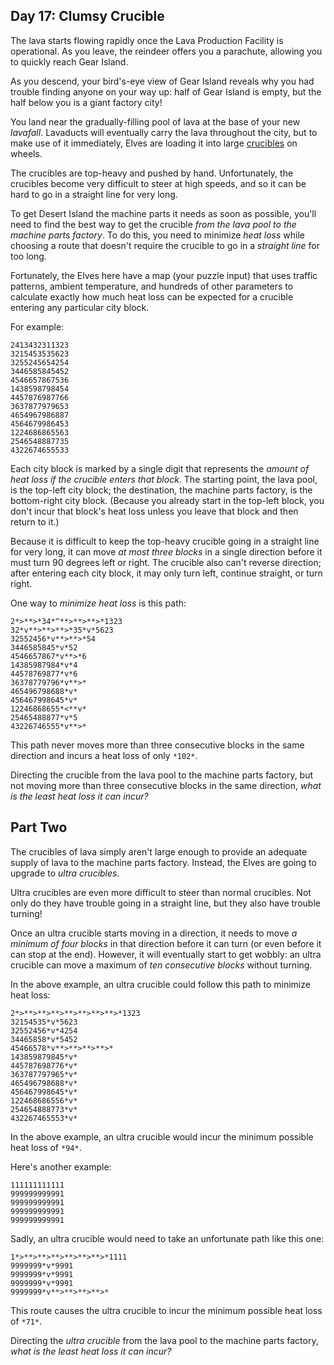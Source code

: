 Day 17: Clumsy Crucible
-----------------------

The lava starts flowing rapidly once the Lava Production Facility is operational. As you leave, the reindeer offers you a parachute, allowing you to quickly reach Gear Island.


As you descend, your bird's-eye view of Gear Island reveals why you had trouble finding anyone on your way up: half of Gear Island is empty, but the half below you is a giant factory city!


You land near the gradually-filling pool of lava at the base of your new *lavafall*. Lavaducts will eventually carry the lava throughout the city, but to make use of it immediately, Elves are loading it into large [crucibles](https://en.wikipedia.org/wiki/Crucible) on wheels.


The crucibles are top-heavy and pushed by hand. Unfortunately, the crucibles become very difficult to steer at high speeds, and so it can be hard to go in a straight line for very long.


To get Desert Island the machine parts it needs as soon as possible, you'll need to find the best way to get the crucible *from the lava pool to the machine parts factory*. To do this, you need to minimize *heat loss* while choosing a route that doesn't require the crucible to go in a *straight line* for too long.


Fortunately, the Elves here have a map (your puzzle input) that uses traffic patterns, ambient temperature, and hundreds of other parameters to calculate exactly how much heat loss can be expected for a crucible entering any particular city block.


For example:



```
2413432311323
3215453535623
3255245654254
3446585845452
4546657867536
1438598798454
4457876987766
3637877979653
4654967986887
4564679986453
1224686865563
2546548887735
4322674655533

```

Each city block is marked by a single digit that represents the *amount of heat loss if the crucible enters that block*. The starting point, the lava pool, is the top-left city block; the destination, the machine parts factory, is the bottom-right city block. (Because you already start in the top-left block, you don't incur that block's heat loss unless you leave that block and then return to it.)


Because it is difficult to keep the top-heavy crucible going in a straight line for very long, it can move *at most three blocks* in a single direction before it must turn 90 degrees left or right. The crucible also can't reverse direction; after entering each city block, it may only turn left, continue straight, or turn right.


One way to *minimize heat loss* is this path:



```
2*>**>*34*^**>**>**>*1323
32*v**>**>**>*35*v*5623
32552456*v**>**>*54
3446585845*v*52
4546657867*v**>*6
14385987984*v*4
44578769877*v*6
36378779796*v**>*
465496798688*v*
456467998645*v*
12246868655*<**v*
25465488877*v*5
43226746555*v**>*

```

This path never moves more than three consecutive blocks in the same direction and incurs a heat loss of only `*102*`.


Directing the crucible from the lava pool to the machine parts factory, but not moving more than three consecutive blocks in the same direction, *what is the least heat loss it can incur?*


Part Two
--------

The crucibles of lava simply aren't large enough to provide an adequate supply of lava to the machine parts factory. Instead, the Elves are going to upgrade to *ultra crucibles*.


Ultra crucibles are even more difficult to steer than normal crucibles. Not only do they have trouble going in a straight line, but they also have trouble turning!


Once an ultra crucible starts moving in a direction, it needs to move *a minimum of four blocks* in that direction before it can turn (or even before it can stop at the end). However, it will eventually start to get wobbly: an ultra crucible can move a maximum of *ten consecutive blocks* without turning.


In the above example, an ultra crucible could follow this path to minimize heat loss:



```
2*>**>**>**>**>**>**>**>*1323
32154535*v*5623
32552456*v*4254
34465858*v*5452
45466578*v**>**>**>**>*
143859879845*v*
445787698776*v*
363787797965*v*
465496798688*v*
456467998645*v*
122468686556*v*
254654888773*v*
432267465553*v*

```

In the above example, an ultra crucible would incur the minimum possible heat loss of `*94*`.


Here's another example:



```
111111111111
999999999991
999999999991
999999999991
999999999991

```

Sadly, an ultra crucible would need to take an unfortunate path like this one:



```
1*>**>**>**>**>**>**>*1111
9999999*v*9991
9999999*v*9991
9999999*v*9991
9999999*v**>**>**>**>*

```

This route causes the ultra crucible to incur the minimum possible heat loss of `*71*`.


Directing the *ultra crucible* from the lava pool to the machine parts factory, *what is the least heat loss it can incur?*


